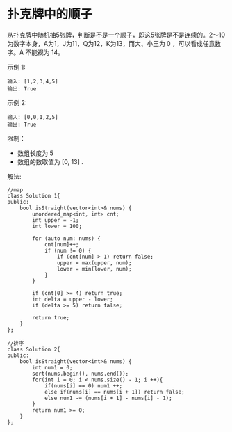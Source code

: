 #  扑克牌中的顺子

从扑克牌中随机抽5张牌，判断是不是一个顺子，即这5张牌是不是连续的。2～10为数字本身，A为1，J为11，Q为12，K为13，而大、小王为 0 ，可以看成任意数字。A 不能视为 14。

示例 1:
```
输入: [1,2,3,4,5]
输出: True
```

示例 2:
```
输入: [0,0,1,2,5]
输出: True
```

限制：

* 数组长度为 5 
* 数组的数取值为 [0, 13] .

解法:
```
//map
class Solution 1{
public:
    bool isStraight(vector<int>& nums) {
        unordered_map<int, int> cnt;
        int upper = -1;
        int lower = 100;

        for (auto num: nums) {
            cnt[num]++;
            if (num != 0) {
                if (cnt[num] > 1) return false;
                upper = max(upper, num);
                lower = min(lower, num);
            }
        }

        if (cnt[0] >= 4) return true;
        int delta = upper - lower;
        if (delta >= 5) return false;

        return true;        
    }
};

//排序
class Solution 2{
public:
    bool isStraight(vector<int>& nums) {
        int num1 = 0;
        sort(nums.begin(), nums.end());
        for(int i = 0; i < nums.size() - 1; i ++){
            if(nums[i] == 0) num1 ++;
            else if(nums[i] == nums[i + 1]) return false;
            else num1 -= (nums[i + 1] - nums[i] - 1);
        }
        return num1 >= 0;
    }
};
```
